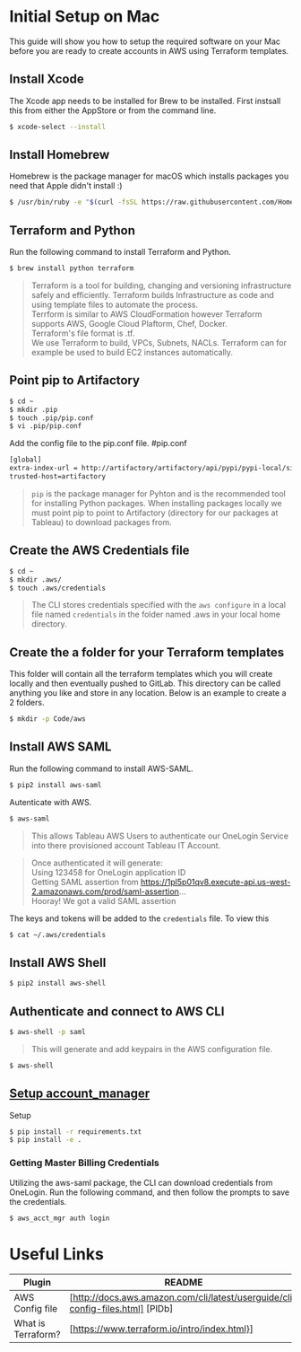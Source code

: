# Initial Setup on Mac



This guide will show you how to setup the required software on your Mac before you are ready to create accounts in AWS using Terraform templates.

## Install Xcode
The Xcode app needs to be installed for Brew to be installed. First instsall this from either the AppStore or from the command line.
```sh
$ xcode-select --install
```

## Install Homebrew

Homebrew is the package manager for macOS which installs packages you need that Apple didn't install :)

```sh
$ /usr/bin/ruby -e "$(curl -fsSL https://raw.githubusercontent.com/Homebrew/install/master/install)"
```

## Terraform and Python

Run the following command to install Terraform and Python.

```sh
$ brew install python terraform
```
>Terraform is a tool for building, changing and versioning infrastructure safely and efficiently. Terraform builds Infrastructure as code and using template files to automate the process.   
>Terrform is similar to AWS CloudFormation however Terraform supports AWS, Google Cloud Plaftorm, Chef, Docker.   
>Terraform's file format is .tf.     
>We use Terraform to build, VPCs, Subnets, NACLs. Terraform can for example be used to build EC2 instances automatically.

## Point pip to Artifactory

```sh
$ cd ~
$ mkdir .pip
$ touch .pip/pip.conf
$ vi .pip/pip.conf
```
Add the config file to the pip.conf file. #pip.conf
```sh
[global]
extra-index-url = http://artifactory/artifactory/api/pypi/pypi-local/simple
trusted-host=artifactory
```

>```pip``` is the package manager for Pyhton and is the recommended tool for installing Python packages. When installing packages locally we must point pip to point to Artifactory (directory for our packages at Tableau) to download packages from. 

## Create the AWS Credentials file

```sh
$ cd ~
$ mkdir .aws/
$ touch .aws/credentials
```

>The CLI stores credentials specified with the ```aws configure``` in a local file named ```credentials``` in the folder named .aws in your local home directory.   

## Create the a folder for your Terraform templates 
This folder will contain all the terraform templates which you will create locally and then eventually pushed to GitLab. This directory can be called anything you like and store in any location.  Below is an example to create a 2 folders.

```sh
$ mkdir -p Code/aws
````

## Install AWS SAML
Run the following command to install AWS-SAML.

```sh
$ pip2 install aws-saml
```

Autenticate with AWS.

```sh
$ aws-saml
```
>This allows Tableau AWS Users to authenticate our OneLogin Service into there provisioned account Tableau IT Account.

>Once authenticated it will generate:   
>Using 123458 for OneLogin application ID   
>Getting SAML assertion from https://1pl5p01qv8.execute-api.us-west-2.amazonaws.com/prod/saml-assertion...   
>Hooray! We got a valid SAML assertion   

The keys and tokens will be added to the ```credentials``` file. To view this 
```sh
$ cat ~/.aws/credentials
```

## Install AWS Shell

```sh
$ pip2 install aws-shell
```

## Authenticate and connect to AWS CLI 

```sh
$ aws-shell -p saml
```
>This will generate and add keypairs in the AWS configuration file. 

```sh
$ aws-shell
```
## [Setup account_manager](https://gitlab.tableausoftware.com/AWS_Cloud/account_manager)

Setup

```sh
$ pip install -r requirements.txt
$ pip install -e .
```

### Getting Master Billing Credentials

Utilizing the aws-saml package, the CLI can download credentials from OneLogin. Run the following
command, and then follow the prompts to save the credentials.

```sh
$ aws_acct_mgr auth login
````

# Useful Links

| Plugin | README |
| ------ | ------ |
| AWS Config file | [http://docs.aws.amazon.com/cli/latest/userguide/cli-config-files.html] [PlDb] |
| What is Terraform? | [https://www.terraform.io/intro/index.html}] |

